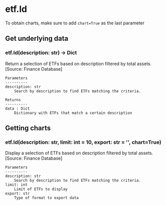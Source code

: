 # etf.ld

To obtain charts, make sure to add `chart=True` as the last parameter

## Get underlying data 
### etf.ld(description: str) -> Dict

Return a selection of ETFs based on description filtered by total assets.
    [Source: Finance Database]

    Parameters
    ----------
    description: str
        Search by description to find ETFs matching the criteria.

    Returns
    ----------
    data : Dict
        Dictionary with ETFs that match a certain description

## Getting charts 
### etf.ld(description: str, limit: int = 10, export: str = '', chart=True)

Display a selection of ETFs based on description filtered by total assets.
    [Source: Finance Database]

    Parameters
    ----------
    description: str
        Search by description to find ETFs matching the criteria.
    limit: int
        Limit of ETFs to display
    export: str
        Type of format to export data

